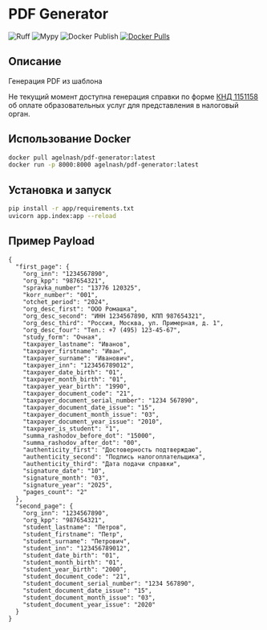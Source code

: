# PDF Generator
![Ruff](https://github.com/AgelxNash/pdf-generator/actions/workflows/ruff.yml/badge.svg)
![Mypy](https://github.com/AgelxNash/pdf-generator/actions/workflows/mypy.yml/badge.svg)
![Docker Publish](https://github.com/AgelxNash/pdf-generator/actions/workflows/docker-build.yml/badge.svg)
[![Docker Pulls](https://img.shields.io/docker/pulls/agelnash/pdf-generator.svg)](https://hub.docker.com/r/agelnash/pdf-generator)


## Описание
Генерация PDF из шаблона

Не текущий момент доступна генерация справки по форме <a href="https://www.nalog.gov.ru/html/sites/www.new.nalog.ru/2023/about_fts/docs_fts/pril1_14112652.pdf">КНД 1151158</a>
об оплате образовательных услуг для представления в налоговый орган.

## Использование Docker

```bash
docker pull agelnash/pdf-generator:latest
docker run -p 8000:8000 agelnash/pdf-generator:latest
```

## Установка и запуск
```bash
pip install -r app/requirements.txt
uvicorn app.index:app --reload
```

## Пример Payload
```
{
  "first_page": {
    "org_inn": "1234567890",
    "org_kpp": "987654321",
    "spravka_number": "13776 120325",
    "korr_number": "001",
    "otchet_period": "2024",
    "org_desc_first": "ООО Ромашка",
    "org_desc_second": "ИНН 1234567890, КПП 987654321",
    "org_desc_third": "Россия, Москва, ул. Примерная, д. 1",
    "org_desc_four": "Тел.: +7 (495) 123-45-67",
    "study_form": "Очная",
    "taxpayer_lastname": "Иванов",
    "taxpayer_firstname": "Иван",
    "taxpayer_surname": "Иванович",
    "taxpayer_inn": "123456789012",
    "taxpayer_date_birth": "01",
    "taxpayer_month_birth": "01",
    "taxpayer_year_birth": "1990",
    "taxpayer_document_code": "21",
    "taxpayer_document_serial_number": "1234 567890",
    "taxpayer_document_date_issue": "15",
    "taxpayer_document_month_issue": "03",
    "taxpayer_document_year_issue": "2010",
    "taxpayer_is_student": "1",
    "summa_rashodov_before_dot": "15000",
    "summa_rashodov_after_dot": "00",
    "authenticity_first": "Достоверность подтверждаю",
    "authenticity_second": "Подпись налогоплательщика",
    "authenticity_third": "Дата подачи справки",
    "signature_date": "10",
    "signature_month": "03",
    "signature_year": "2025",
    "pages_count": "2"
  },
  "second_page": {
    "org_inn": "1234567890",
    "org_kpp": "987654321",
    "student_lastname": "Петров",
    "student_firstname": "Петр",
    "student_surname": "Петрович",
    "student_inn": "123456789012",
    "student_date_birth": "01",
    "student_month_birth": "01",
    "student_year_birth": "2000",
    "student_document_code": "21",
    "student_document_serial_number": "1234 567890",
    "student_document_date_issue": "15",
    "student_document_month_issue": "03",
    "student_document_year_issue": "2020"
  }
}

```